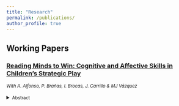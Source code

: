 ```yaml
---
title: "Research"
permalink: /publications/
author_profile: true
---
```


## Working Papers  

### [**Reading Minds to Win: Cognitive and Affective Skills in Children’s Strategic Play**](files/tomKids.pdf)  
<small>*With A. Alfonso, P. Brañas, I. Brocas, J. Carrillo & MJ Vázquez*  </small>
<details><summary><small>Abstract</small></summary><small>
<p style="text-align: justify;">Do children use information to their own advantage? Is this ability related to emotional intelligence? To answer these questions, we conduct a large lab-in-the-field experiment with 1662 participants from 8 to 18 years old who play a game with two-sided private information. We show that participants of all ages understand the fundamental relationship between action and private information. The ability to select payoff-enhancing strategies steadily increases with age but the capacity to recognize subtle variations in incentives triggered by changes in game structure remains elusive even for individuals at their peak cognitive capacity. Remarkably, participants of all ages who have heightened emotional intelligence exhibit a greater tendency to anticipate the behavior of others, best respond to them and, consequently, achieve higher payoffs. The paper thus reveals a strong, robust connection between aective and cognitive theory of mind in young populations. It also highlights the importance of empathic skills for decision making.</p>
</small></details>
